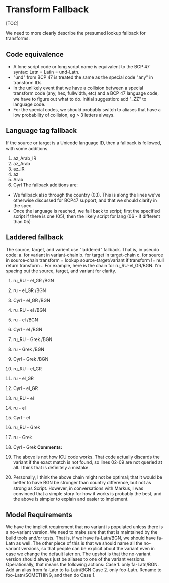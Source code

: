 # Transform Fallback

[TOC]

We need to more clearly describe the presumed lookup fallback for transforms:

## Code equivalence

*   A lone script code or long script name is equivalent to the BCP 47 syntax:
    Latn = Latin = und-Latn.
*   "und" from BCP 47 is treated the same as the special code "any" in transform
    IDs
*   In the unlikely event that we have a collision between a special transform
    code (any, hex, fullwidth, etc) and a BCP 47 language code, we have to
    figure out what to do. Initial suggestion: add "_ZZ" to language code.
*   For the special codes, we should probably switch to aliases that have a low
    probability of collision, eg > 3 letters always.

## Language tag fallback

If the source or target is a Unicode language ID, then a fallback is followed,
with some additions.
01. az_Arab_IR
02. az_Arab
03. az_IR
04. az
05. Arab
06. Cyrl
The fallback additions are:

*   We fallback also through the country (03). This is along the lines we've
    otherwise discussed for BCP47 support, and that we should clarify in the
    spec.
*   Once the language is reached, we fall back to script; first the specified
    script if there is one (05), then the likely script for lang (06 - if
    different than 05)

## Laddered fallback

The source, target, and varient use "laddered" fallback. That is, in pseudo
code:
a. for variant in variant-chain
b. for target in target-chain
c. for source in source-chain
transform = lookup source-target/variant
if transform != null return transform
..
For example, here is the chain for ru_RU-el_GR/BGN. I'm spacing out the source,
target, and variant for clarity.
01. ru_RU - el_GR /BGN
02. ru - el_GR /BGN
03. Cyrl - el_GR /BGN
04. ru_RU - el /BGN
05. ru - el /BGN
06. Cyrl - el /BGN
07. ru_RU - Grek /BGN
08. ru - Grek /BGN
09. Cyrl - Grek /BGN
10. ru_RU - el_GR
11. ru - el_GR
12. Cyrl - el_GR
13. ru_RU - el
14. ru - el
15. Cyrl - el
16. ru_RU - Grek
17. ru - Grek
18. Cyrl - Grek
**Comments:**

1.  The above is not how ICU code works. That code actually discards the variant
    if the exact match is not found, so lines 02-09 are not queried at all. I
    think that is definitely a mistake.
2.  Personally, I think the above chain might not be optimal; that it would be
    better to have BGN be stronger than country difference, but not as strong as
    Script. However, in conversations with Markus, I was convinced that a simple
    story for how it works is probably the best, and the above is simpler to
    explain and easier to implement.

## Model Requirements

We have the implicit requirement that no variant is populated unless there is a
no-variant version. We need to make sure that that is maintained by the build
tools and/or tests. That is, if we have fa-Latn/BGN, we should have fa-Latn as
well. The other piece of this is that we should name all the no-variant
versions, so that people can be explicit about the variant even in case we
change the default later on. The upshot is that the no-variant version should
always just be aliases to one of the variant versions. Operationally, that means
the following actions:
Case 1. only fa-Latn/BGN. Add an alias from fa-Latn to fa-Latn/BGN
Case 2. only foo-Latn. Rename to foo-Latn/SOMETHING, and then do Case 1.
